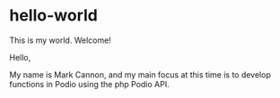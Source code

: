 # hello-world
This is my world. Welcome!

Hello,

My name is Mark Cannon, and my main focus at this time is to develop functions in Podio using the php Podio API.
